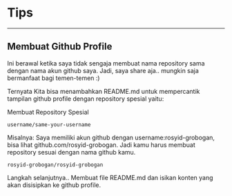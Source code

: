 # Tips

---

## Membuat Github Profile

Ini berawal ketika saya tidak sengaja membuat nama repository sama dengan nama akun github saya. Jadi, saya share aja.. mungkin saja bermanfaat bagi temen-temen :)

Ternyata Kita bisa menambahkan README.md untuk mempercantik tampilan github profile dengan repository spesial yaitu:

Membuat Repository Spesial

```
username/same-your-username
```

Misalnya:
Saya memiliki akun github dengan username:rosyid-grobogan, bisa lihat github.com/rosyid-grobogan.
Jadi kamu harus membuat repository sesuai dengan nama github kamu.

```
rosyid-grobogan/rosyid-grobogan
```

Langkah selanjutnya..
Membuat file README.md dan isikan konten yang akan disisipkan ke github profile.
